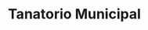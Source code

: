 ---
title: "Tanatorio Municipal"
url: /sorihuela-del-guadalimar/tanatorio-municipal/
shop: directores de funerarias
---